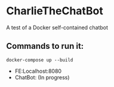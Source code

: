 # CharlieTheChatBot
A test of a Docker self-contained chatbot

## Commands to run it:
`docker-compose up --build`
* FE:Localhost:8080
* ChatBot: (In progress)
